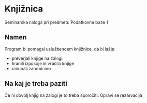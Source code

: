 ﻿# Knjižnica
Seminarska naloga pri predmetu Podatkovne baze 1

Namen
-----

Program bi pomagal uslužbencem knjižnice, da bi lažje:

- preverjali knjige na zalogi
- hranili izposoje in vračila knjige
- računali zamudnino

Na kaj je treba paziti
----------------------

Če ni dovolj knjig na zalogi je to treba sporočiti. Opravi se rezarvacija

